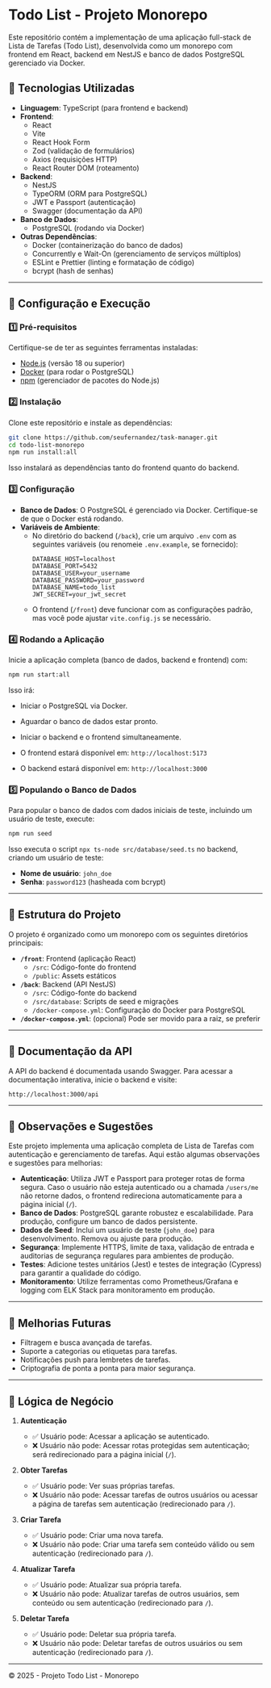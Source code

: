 
# Todo List - Projeto Monorepo

Este repositório contém a implementação de uma aplicação full-stack de Lista de Tarefas (Todo List), desenvolvida como um monorepo com frontend em React, backend em NestJS e banco de dados PostgreSQL gerenciado via Docker.

## 📌 Tecnologias Utilizadas

- **Linguagem**: TypeScript (para frontend e backend)
- **Frontend**:
  - React
  - Vite
  - React Hook Form
  - Zod (validação de formulários)
  - Axios (requisições HTTP)
  - React Router DOM (roteamento)
- **Backend**:
  - NestJS
  - TypeORM (ORM para PostgreSQL)
  - JWT e Passport (autenticação)
  - Swagger (documentação da API)
- **Banco de Dados**:
  - PostgreSQL (rodando via Docker)
- **Outras Dependências**:
  - Docker (containerização do banco de dados)
  - Concurrently e Wait-On (gerenciamento de serviços múltiplos)
  - ESLint e Prettier (linting e formatação de código)
  - bcrypt (hash de senhas)

---

## 🚀 Configuração e Execução

### 1️⃣ Pré-requisitos

Certifique-se de ter as seguintes ferramentas instaladas:

- [Node.js](https://nodejs.org/) (versão 18 ou superior)
- [Docker](https://www.docker.com/) (para rodar o PostgreSQL)
- [npm](https://www.npmjs.com/) (gerenciador de pacotes do Node.js)

### 2️⃣ Instalação

Clone este repositório e instale as dependências:

```bash
git clone https://github.com/seufernandez/task-manager.git
cd todo-list-monorepo
npm run install:all
```

Isso instalará as dependências tanto do frontend quanto do backend.

### 3️⃣ Configuração

- **Banco de Dados**: O PostgreSQL é gerenciado via Docker. Certifique-se de que o Docker está rodando.
- **Variáveis de Ambiente**:
  - No diretório do backend (`/back`), crie um arquivo `.env` com as seguintes variáveis (ou renomeie `.env.example`, se fornecido):
    ```
    DATABASE_HOST=localhost
    DATABASE_PORT=5432
    DATABASE_USER=your_username
    DATABASE_PASSWORD=your_password
    DATABASE_NAME=todo_list
    JWT_SECRET=your_jwt_secret
    ```
  - O frontend (`/front`) deve funcionar com as configurações padrão, mas você pode ajustar `vite.config.js` se necessário.

### 4️⃣ Rodando a Aplicação

Inicie a aplicação completa (banco de dados, backend e frontend) com:

```bash
npm run start:all
```

Isso irá:
- Iniciar o PostgreSQL via Docker.
- Aguardar o banco de dados estar pronto.
- Iniciar o backend e o frontend simultaneamente.

- O frontend estará disponível em: `http://localhost:5173`
- O backend estará disponível em: `http://localhost:3000`

### 5️⃣ Populando o Banco de Dados

Para popular o banco de dados com dados iniciais de teste, incluindo um usuário de teste, execute:

```bash
npm run seed
```

Isso executa o script `npx ts-node src/database/seed.ts` no backend, criando um usuário de teste:
- **Nome de usuário**: `john_doe`
- **Senha**: `password123` (hasheada com bcrypt)

---

## 📂 Estrutura do Projeto

O projeto é organizado como um monorepo com os seguintes diretórios principais:

- **`/front`**: Frontend (aplicação React)
  - `/src`: Código-fonte do frontend
  - `/public`: Assets estáticos
- **`/back`**: Backend (API NestJS)
  - `/src`: Código-fonte do backend
  - `/src/database`: Scripts de seed e migrações
  - `/docker-compose.yml`: Configuração do Docker para PostgreSQL
- **`/docker-compose.yml`**: (opcional) Pode ser movido para a raiz, se preferir

---

## 📖 Documentação da API

A API do backend é documentada usando Swagger. Para acessar a documentação interativa, inicie o backend e visite:

```
http://localhost:3000/api
```

---

## 📖 Observações e Sugestões

Este projeto implementa uma aplicação completa de Lista de Tarefas com autenticação e gerenciamento de tarefas. Aqui estão algumas observações e sugestões para melhorias:

- **Autenticação**: Utiliza JWT e Passport para proteger rotas de forma segura. Caso o usuário não esteja autenticado ou a chamada `/users/me` não retorne dados, o frontend redireciona automaticamente para a página inicial (`/`).
- **Banco de Dados**: PostgreSQL garante robustez e escalabilidade. Para produção, configure um banco de dados persistente.
- **Dados de Seed**: Inclui um usuário de teste (`john_doe`) para desenvolvimento. Remova ou ajuste para produção.
- **Segurança**: Implemente HTTPS, limite de taxa, validação de entrada e auditorias de segurança regulares para ambientes de produção.
- **Testes**: Adicione testes unitários (Jest) e testes de integração (Cypress) para garantir a qualidade do código.
- **Monitoramento**: Utilize ferramentas como Prometheus/Grafana e logging com ELK Stack para monitoramento em produção.

---

## 🚀 Melhorias Futuras

- Filtragem e busca avançada de tarefas.
- Suporte a categorias ou etiquetas para tarefas.
- Notificações push para lembretes de tarefas.
- Criptografia de ponta a ponta para maior segurança.

---

## 📝 Lógica de Negócio

1. **Autenticação**
   - ✅ Usuário pode: Acessar a aplicação se autenticado.
   - ❌ Usuário não pode: Acessar rotas protegidas sem autenticação; será redirecionado para a página inicial (`/`).

2. **Obter Tarefas**
   - ✅ Usuário pode: Ver suas próprias tarefas.
   - ❌ Usuário não pode: Acessar tarefas de outros usuários ou acessar a página de tarefas sem autenticação (redirecionado para `/`).

3. **Criar Tarefa**
   - ✅ Usuário pode: Criar uma nova tarefa.
   - ❌ Usuário não pode: Criar uma tarefa sem conteúdo válido ou sem autenticação (redirecionado para `/`).

4. **Atualizar Tarefa**
   - ✅ Usuário pode: Atualizar sua própria tarefa.
   - ❌ Usuário não pode: Atualizar tarefas de outros usuários, sem conteúdo ou sem autenticação (redirecionado para `/`).

5. **Deletar Tarefa**
   - ✅ Usuário pode: Deletar sua própria tarefa.
   - ❌ Usuário não pode: Deletar tarefas de outros usuários ou sem autenticação (redirecionado para `/`).

---

© 2025 - Projeto Todo List - Monorepo

